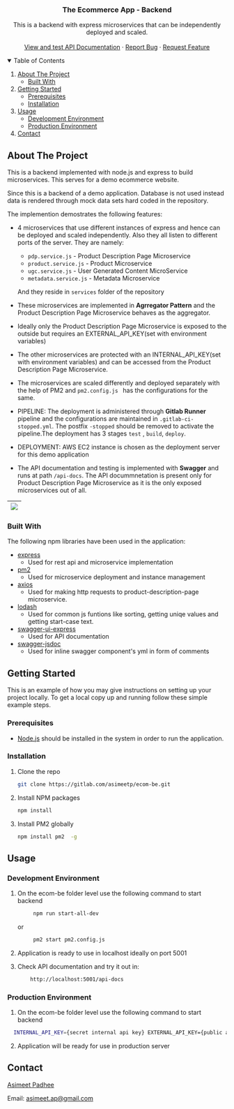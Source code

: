 <p align="center">
  <h3 align="center">The Ecommerce App - Backend</h3>

  <p align="center">
     This is a backend with express microservices that can be independently deployed and scaled.
    <br />
    <br />
    <a href="">View and test API Documentation</a>
    ·
    <a href="https://gitlab.com/asimeetp/ecom-be/-/issues">Report Bug</a>
    ·
    <a href="https://gitlab.com/asimeetp/ecom-be/-/issues">Request Feature</a>
  </p>
</p>



<!-- TABLE OF CONTENTS -->
<details open="open">
  <summary>Table of Contents</summary>
  <ol>
    <li>
      <a href="#about-the-project">About The Project</a>
      <ul>
        <li><a href="#built-with">Built With</a></li>
      </ul>
    </li>
    <li>
      <a href="#getting-started">Getting Started</a>
      <ul>
        <li><a href="#prerequisites">Prerequisites</a></li>
        <li><a href="#installation">Installation</a></li>
      </ul>
    </li>
    <li>
      <a href="#usage">Usage</a>
      <ul>
        <li><a href="#development-environment">Development Environment</a></li>
        <li><a href="#production-environment">Production Environment</a></li>
      </ul>
    </li>
    <li><a href="#contact">Contact</a></li>
  </ol>
</details>



<!-- ABOUT THE PROJECT -->
## About The Project

This is a backend implemented with node.js and express to build microservices. This serves for a demo ecommerce website.

Since this is a backend of a demo application. Database is not used instead data is rendered through mock data sets hard coded in the repository.

The implemention demostrates the following features:

* 4 microservices that use different instances of express and hence can be deployed and scaled independently. Also they all listen to different ports of the server. They are namely:
    * ```pdp.service.js``` - Product Description Page Microservice
    * ```product.service.js``` - Product Microservice
    * ```ugc.service.js``` - User Generated Content MicroService
    * ```metadata.service.js``` - Metadata Microservice

    And they reside in `services` folder of the repository

* These microservices are implemented in <b>Agrregator Pattern</b> and the Product Description Page Microservice behaves as the aggregator.

* Ideally only the Product Description Page Microservice is exposed to the outside but requires an EXTERNAL_API_KEY(set with environment variables)

* The other microservices are protected with an INTERNAL_API_KEY(set with environment variables) and can be accessed from the Product Description Page Microservice.

* The microservices are scaled differently and deployed separately with the help of PM2 and 
```pm2.config.js ``` has the configurations for the same.

* PIPELINE: The deployment is administered through <b>Gitlab Runner</b> pipeline and the configurations are maintained in ```.gitlab-ci-stopped.yml```. The postfix ```-stopped``` should be removed to activate the pipeline.The deployment has 3 stages ```test``` , ```build```, ```deploy```.

* DEPLOYMENT: AWS EC2 instance is chosen as the deployment server for this demo application

* The API documentation and testing is implemented with <b>Swagger</b> and runs at path ```/api-docs```. The API docummnetation is present only for Product Description Page Microservice as it is the only exposed microservices out of all.

|![](https://gitlab.com/asimeetp/ecom-be/-/raw/main/ecom-api.gif)|
|----------------------------------------------------------------|


### Built With

The following npm libraries have been used in the application:

* [express](https://www.npmjs.com/package/express)
  - Used for rest api and microservice implementation
* [pm2](https://www.npmjs.com/package/pm2)
  - Used for microservice deployment and instance management
* [axios](https://www.npmjs.com/package/axios)
  - Used for making http requests to product-description-page microservice.
* [lodash](https://www.npmjs.com/package/lodash)
  - Used for common js funtions like sorting, getting uniqe values and getting start-case text.
* [swagger-ui-express](https://www.npmjs.com/package/swagger-ui-express)
  - Used for API documentation
* [swagger-jsdoc](https://www.npmjs.com/package/swagger-jsdoc)
  - Used for inline swagger component's yml in form of comments


<!-- GETTING STARTED -->
## Getting Started

This is an example of how you may give instructions on setting up your project locally.
To get a local copy up and running follow these simple example steps.

### Prerequisites

* [Node.js](https://nodejs.org/en/download/) should be installed in the system in order to run the application.

### Installation

1. Clone the repo
   ```sh
   git clone https://gitlab.com/asimeetp/ecom-be.git
   ```
2. Install NPM packages
   ```sh
   npm install
   ```
3. Install PM2 globally
   ```sh
   npm install pm2  -g
   ```


<!-- USAGE EXAMPLES -->
## Usage

### Development Environment
1. On the ecom-be folder level use the following command to start backend
   ```sh
        npm run start-all-dev
   ```
   or
   ```sh
        pm2 start pm2.config.js
    ```

3. Application is ready to use in localhost ideally on port 5001

4. Check API documentation and try it out in:
    ```sh
        http://localhost:5001/api-docs
    ```


### Production Environment
1. On the ecom-be folder level use the following command to start backend
  ```sh
    INTERNAL_API_KEY={secret internal api key} EXTERNAL_API_KEY={public api key for pdp microservice}  pm2 start pm2.config.js --env=production --update-env
  ```
2. Application will be ready for use in production server

<!-- CONTACT -->
## Contact

[Asimeet Padhee](https://github.com/asimeet)

Email: [asimeet.ap@gmail.com](mailto:asimeet.ap@gmail.com)
